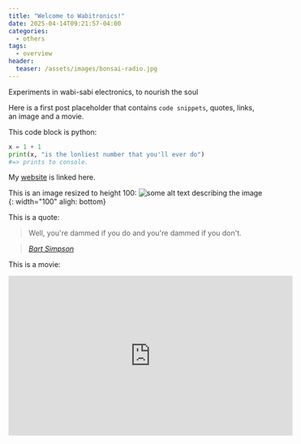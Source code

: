 ```yaml
---
title: "Welcome to Wabitronics!"
date: 2025-04-14T09:21:57-04:00
categories:
  - others
tags:
  - overview
header:
  teaser: /assets/images/bonsai-radio.jpg
---
```

Experiments in wabi-sabi electronics, to nourish the soul

Here is a first post placeholder that contains `code snippets`, quotes, links, an image and a movie.

This code block is python:

```python
x = 1 + 1
print(x, "is the lonliest number that you'll ever do")
#=> prints to console.
```

My [website](https://www.faludi.com) is linked here.

This is an image resized to height 100:
![some alt text describing the image]( {{site.baseurl}}/assets/images/rob-photo.jpg){: width="100" aligh: bottom} 

This is a quote:
> Well, you're dammed if you do and you're dammed if you don't.
  
> <cite><a href="https://simpsons.fandom.com/wiki/Bart_Simpson/Quotes">Bart Simpson</a></cite>

This is a movie:
<iframe width="560" height="315" src="https://www.youtube.com/embed/-nrpYVTEFB0?si=GUr0qkVdDtenBsVF" title="YouTube video player" frameborder="0" allow="accelerometer; autoplay; clipboard-write; encrypted-media; gyroscope; picture-in-picture; web-share" referrerpolicy="strict-origin-when-cross-origin" allowfullscreen></iframe>